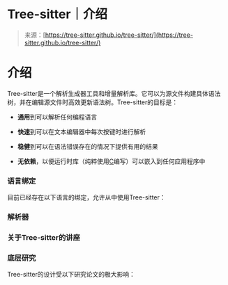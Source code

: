 <!--yml

category: 未分类

date: 2024-05-27 15:00:41

-->

# Tree-sitter｜介绍

> 来源：[https://tree-sitter.github.io/tree-sitter/](https://tree-sitter.github.io/tree-sitter/)

<main id="main-content">

# 介绍

Tree-sitter是一个解析生成器工具和增量解析库。它可以为源文件构建具体语法树，并在编辑源文件时高效更新语法树。Tree-sitter的目标是：

+   **通用**到可以解析任何编程语言

+   **快速**到可以在文本编辑器中每次按键时进行解析

+   **稳健**到可以在语法错误存在的情况下提供有用的结果

+   **无依赖**，以便运行时库（纯粹使用[C](https://github.com/tree-sitter/tree-sitter/tree/master/lib)编写）可以嵌入到任何应用程序中

### 语言绑定

目前已经存在以下语言的绑定，允许从中使用Tree-sitter：

### 解析器

### 关于Tree-sitter的讲座

### 底层研究

Tree-sitter的设计受以下研究论文的极大影响：

</main>
